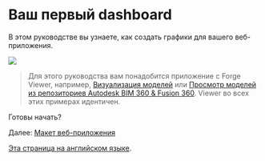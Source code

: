 # Ваш первый dashboard

В этом руководстве вы узнаете, как создать графики для вашего веб-приложения. 

![](_media/tutorials/run_sample_dashboard.gif)

> Для этого руководства вам понадобится приложение с Forge Viewer, например, [Визуализация моделей](tutorials/viewmodels.md) или [Просмотр моделей из репозиториев Autodesk BIM 360 & Fusion 360](tutorials/viewhubmodels.md). Viewer во всех этих примерах идентичен.

Готовы начать?

Далее: [Макет веб-приложения](viewer/dashboard/layout.md)

[Эта страница на английском языке](https://learnforge.autodesk.io/#/tutorials/dashboard).
